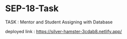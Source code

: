 # SEP-18-Task
 
TASK : Mentor and Student Assigning with Database

deployed link : https://silver-hamster-3cdab8.netlify.app/
